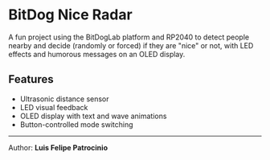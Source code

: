 # BitDog Nice Radar

A fun project using the BitDogLab platform and RP2040 to detect people nearby and decide (randomly or forced) if they are "nice" or not, with LED effects and humorous messages on an OLED display.

## Features

- Ultrasonic distance sensor
- LED visual feedback
- OLED display with text and wave animations
- Button-controlled mode switching

---

Author: **Luis Felipe Patrocinio**
